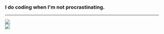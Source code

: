 ### <b>I do coding when I'm not procrastinating.</b> 
---

  
![](https://github-readme-streak-stats.herokuapp.com/?user=Technik97&hide=java,html,cs&theme=dracula&hide_border=true)<br/>
![](https://github-readme-stats.vercel.app/api/top-langs/?username=Technik97&hide=java,html,cs&theme=dracula&hide_border=true&include_all_commits=true&count_private=true&layout=compact)
